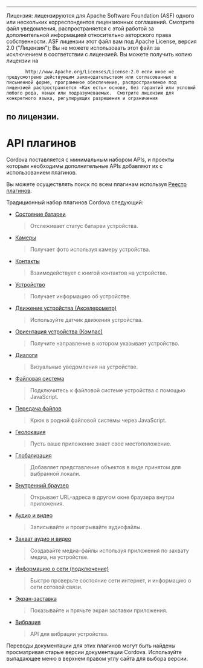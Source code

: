 ---

Лицензия: лицензируются для Apache Software Foundation (ASF) одного или нескольких корреспондентов лицензионных соглашений. Смотрите файл уведомления, распространяется с этой работой за дополнительной информацией относительно авторского права собственности. ASF лицензии этот файл вам под Apache License, версия 2.0 ("Лицензия"); Вы не можете использовать этот файл за исключением в соответствии с лицензией. Вы можете получить копию лицензии на

           http://www.Apache.org/Licenses/License-2.0 если иное не предусмотрено действующим законодательством или согласованных в письменной форме, программное обеспечение, распространяемое под лицензией распространяется «Как есть» основе, без гарантий или условий любого рода, явных или подразумеваемых.  Смотрите лицензию для конкретного языка, регулирующих разрешения и ограничения
    

## по лицензии.

# API плагинов

Cordova поставляется с минимальным набором APIs, и проекты которым необходимы дополнительные APIs добавляют их с использованием плагинов.

Вы можете осуществлять поиск по всем плагинам используя [Реестр плагинов][1].

 [1]: http://plugins.cordova.io/

Традиционный набор плагинов Cordova следующий:

*   [Состояние батареи][2]
    
    > Отслеживает статус батареи устройства.

*   [Камеры][3]
    
    > Получает фото используя камеру устройства.

*   [Контакты][4]
    
    > Взаимодействует с книгой контактов на устройстве.

*   [Устройство][5]
    
    > Получает информацию об устройстве.

*   [Движение устройства (Акселерометр)][6]
    
    > Используйте датчик движения устройства.

*   [Ориентация устройства (Компас)][7]
    
    > Получите направление в котором указывает устройство.

*   [Диалоги][8]
    
    > Визуальные уведомления на устройстве.

*   [Файловая система][9]
    
    > Подключитесь к файловой системе устройства с помощью JavaScript.

*   [Передача файлов][10]
    
    > Крюк в родной файловой системы через JavaScript.

*   [Геолокация][11]
    
    > Пусть ваше приложение знает свое местоположение.

*   [Глобализация][12]
    
    > Добавляет представление объектов в виде принятом для выбранной локали.

*   [Внутренний браузер][13]
    
    > Открывает URL-адреса в другом окне браузера внутри приложения.

*   [Аудио и видео][14]
    
    > Записывайте и проигрывайте аудиофайлы.

*   [Захват аудио и видео][15]
    
    > Создавайте медиа-файлы используя приложения по захвату медиа, на устройстве.

*   [Информацию о сети (подключение)][16]
    
    > Быстро проверьте состояние сети интернет, и информацию о сети сотовой связи.

*   [Экран-заставка][17]
    
    > Показывайте и прячьте экран заставки приложения.

*   [Вибрация][18]
    
    > API для вибрации устройства.

 [2]: https://github.com/apache/cordova-plugin-battery-status/blob/dev/doc/index.md
 [3]: https://github.com/apache/cordova-plugin-camera/blob/dev/doc/index.md
 [4]: https://github.com/apache/cordova-plugin-contacts/blob/dev/doc/index.md
 [5]: https://github.com/apache/cordova-plugin-device/blob/dev/doc/index.md
 [6]: https://github.com/apache/cordova-plugin-device-motion/blob/dev/doc/index.md
 [7]: https://github.com/apache/cordova-plugin-device-orientation/blob/dev/doc/index.md
 [8]: https://github.com/apache/cordova-plugin-dialogs/blob/dev/doc/index.md
 [9]: https://github.com/apache/cordova-plugin-file/blob/dev/doc/index.md
 [10]: https://github.com/apache/cordova-plugin-file-transfer/blob/dev/doc/index.md
 [11]: https://github.com/apache/cordova-plugin-geolocation/blob/dev/doc/index.md
 [12]: https://github.com/apache/cordova-plugin-globalization/blob/dev/doc/index.md
 [13]: https://github.com/apache/cordova-plugin-inappbrowser/blob/dev/doc/index.md
 [14]: https://github.com/apache/cordova-plugin-media/blob/dev/doc/index.md
 [15]: https://github.com/apache/cordova-plugin-media-capture/blob/dev/doc/index.md
 [16]: https://github.com/apache/cordova-plugin-network-information/blob/dev/doc/index.md
 [17]: https://github.com/apache/cordova-plugin-splashscreen/blob/dev/doc/index.md
 [18]: https://github.com/apache/cordova-plugin-vibration/blob/dev/doc/index.md

Переводы документации для этих плагинов могут быть найдены просматривая старые версии документации Cordova. Используйте выпадающее меню в верхнем правом углу сайта для выбора версии.